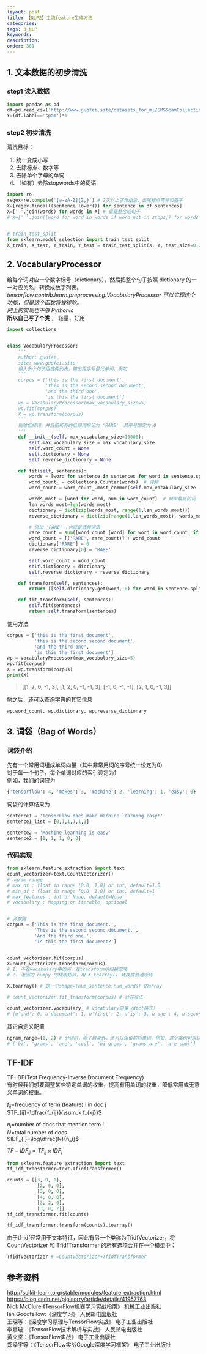 ```yaml
---
layout: post
title: 【NLP2】主流feature生成方法
categories:
tags: 3_NLP
keywords:
description:
order: 301
---
```



## 1. 文本数据的初步清洗
### step1 读入数据
```py
import pandas as pd
df=pd.read_csv('http://www.guofei.site/datasets_for_ml/SMSSpamCollection/SMSSpamCollection.csv',sep='\t',header=None,names=['label','sentences'])
Y=(df.label=='spam')*1
```
### step2 初步清洗
清洗目标：
1. 统一变成小写
2. 去除标点、数字等
3. 去除单个字母的单词
4. （如有）去除stopwords中的词语


```py
import re
regex=re.compile('[a-zA-Z]{2,}') # 2次以上字母组合，去除标点符号和数字
X=[regex.findall(sentence.lower()) for sentence in df.sentences]
X=[' '.join(words) for words in X] # 重新整合成句子
# X=[' '.join([word for word in words if word not in stops]) for words in X] # 如果有stopswords的话


# train_test_split
from sklearn.model_selection import train_test_split
X_train, X_test, Y_train, Y_test = train_test_split(X, Y, test_size=0.2)
```



## 2. VocabularyProcessor
给每个词对应一个数字标号（dictionary），然后把整个句子按照 dictionary 的一一对应关系，转换成数字列表。  
*tensorflow.contrib.learn.preprocessing.VocabularyProcessor 可以实现这个功能，但是这个函数将被移除。*  
*网上的实现也不够 Pythonic*  
**所以自己写了个类** ， 轻量、好用  


```py
import collections


class VocabularyProcessor:
    '''
    author: guofei
    site: www.guofei.site
    输入多个句子组成的列表，输出用序号替代单词，例如
    ```
    corpus = ['this is the first document',
              'this is the second second document',
              'and the third one',
              'is this the first document']
    wp = VocabularyProcessor(max_vocabulary_size=5)
    wp.fit(corpus)
    X = wp.transform(corpus)
    ```
    剔除低频词，并且把所有的低频词标记为 'RARE'，其序号固定为 0
    '''
    def __init__(self, max_vocabulary_size=10000):
        self.max_vocabulary_size = max_vocabulary_size
        self.word_count = None
        self.dictionary = None
        self.reverse_dictionary = None

    def fit(self, sentences):
        words = [word for sentence in sentences for word in sentence.split(' ')]
        word_count_ = collections.Counter(words)  # 词频
        word_count = word_count_.most_common(self.max_vocabulary_size - 1)  # 最多词频

        words_most = [word for word, num in word_count]  # 频率最高的词
        len_words_most=len(words_most)
        dictionary = dict(zip(words_most, range(1,len_words_most)))
        reverse_dictionary = dict(zip(range(1,len_words_most), words_most))

        # 添加 'RARE' ,也就是低频词语
        rare_count = sum([word_count_[word] for word in word_count_ if word not in words_most])
        word_count = [('RARE', rare_count)] + word_count
        dictionary['RARE'] = 0
        reverse_dictionary[0] = 'RARE'

        self.word_count = word_count
        self.dictionary = dictionary
        self.reverse_dictionary = reverse_dictionary

    def transform(self, sentences):
        return [[self.dictionary.get(word, 0) for word in sentence.split(' ')] for sentence in sentences]

    def fit_transform(self, sentences):
        self.fit(sentences)
        return self.transform(sentences)
```


使用方法
```py
corpus = ['this is the first document',
          'this is the second second document',
          'and the third one',
          'is this the first document']
wp = VocabularyProcessor(max_vocabulary_size=5)
wp.fit(corpus)
X = wp.transform(corpus)
print(X)
```
>[[1, 2, 0, -1, 3], [1, 2, 0, -1, -1, 3], [-1, 0, -1, -1], [2, 1, 0, -1, 3]]

fit之后，还可以查询字典的其它信息
```py
wp.word_count, wp.dictionary, wp.reverse_dictionary
```


## 3. 词袋（Bag of Words）

### 词袋介绍
先有一个常用词组成单词向量（其中非常用词的序号统一设定为0）  
对于每一个句子，每个单词对应的索引设定为1  
例如，我们的词袋为
```py
{'tensorflow': 4, 'makes': 3, 'machine': 2, 'learning': 1, 'easy': 0}
```
词袋的计算结果为
```py
sentence1 = 'TensorFlow does make machine learning easy!'
sentence1_list = [0,1,1,1,1,1]

sentence2 = 'Machine learning is easy'
sentence2 = [1, 1, 1, 0, 0]
```

### 代码实现
```py
from sklearn.feature_extraction import text
count_vectorizer=text.CountVectorizer()
# ngram_range
# max_df : float in range [0.0, 1.0] or int, default=1.0
# min_df : float in range [0.0, 1.0] or int, default=1
# max_features : int or None, default=None
# vocabulary : Mapping or iterable, optional


# 源数据
corpus = ['This is the first document.',
          'This is the second second document.',
          'And the third one.',
          'Is this the first document?']


count_vectorizer.fit(corpus)
X=count_vectorizer.transform(corpus)
# 1. 不在vocabulary中的词，在transform阶段被忽略
# 2. 返回的 numpy 的稀疏矩阵，用 X.toarray() 转换成普通矩阵

X.toarray() # 是一个shape=(num_sentence,num_words) 的array

# count_vectorizer.fit_transform(corpus) # 合并写法

count_vectorizer.vocabulary_ # vocabulary向量（dict格式）
# {u'and': 0, u'document': 1, u'first': 2, u'is': 3, u'one': 4, u'second': 5, u'the': 6, u'third': 7, u'this': 8}


```
其它自定义配置
```py
ngram_range=(1, 2) # 分词时，除了自身外，还可以保留前后单词，例如，这个案例可以以这个为词典：
# ['bi', 'grams', 'are', 'cool', 'bi grams', 'grams are', 'are cool']
```


## TF-IDF
TF-IDF(Text Frequency-Inverse Document Frequency)   
有时候我们想要调整某些特定单词的权重，提高有用单词的权重，降低常用或无意义单词的权重。  


$f_{ij}=$frequency of term (feature) i in doc j  
$TF_{ij}=\dfrac{f_{ij}}{\sum_k f_{kj}}$  


$n_i=$number of docs that mention term i  
$N=$total number of docs  
$IDF_{i}=\log\dfrac{N}{n_i}$  


$TF-IDF_{ij}=TF_{ij}\times IDF_i$  


```py
from sklearn.feature_extraction import text
tf_idf_transformer=text.TfidfTransformer()

counts = [[3, 0, 1],
           [2, 0, 0],
           [3, 0, 0],
           [4, 0, 0],
           [3, 2, 0],
           [3, 0, 2]]
tf_idf_transformer.fit(counts)

tf_idf_transformer.transform(counts).toarray()
```
由于tf-idf经常用于文本特征，因此有另一个类称为TfidfVectorizer，将 CountVectorizer 和 TfidfTransformer 的所有选项合并在一个模型中：
```py
TfidfVectorizer # =CountVectorizer+TfidfTransformer
```


## 参考资料
http://scikit-learn.org/stable/modules/feature_extraction.html  
https://blog.csdn.net/pipisorry/article/details/41957763  
Nick McClure:《TensorFlow机器学习实战指南》 机械工业出版社  
lan Goodfellow:《深度学习》 人民邮电出版社  
王琛等：《深度学习原理与TensorFlow实战》 电子工业出版社  
李嘉璇：《TensorFlow技术解析与实战》 人民邮电出版社  
黄文坚：《TensorFlow实战》 电子工业出版社  
郑泽宇等：《TensorFlow实战Google深度学习框架》 电子工业出版社
